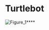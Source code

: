# Turtlebot
![Figure_1](https://user-images.githubusercontent.com/78165711/115157150-47d32500-a0a5-11eb-8fc0-16bc1a708c55.jpg)****
